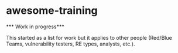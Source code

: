 # awesome-training

*** Work in progress***

This started as a list for work but it applies to other people (Red/Blue Teams, vulnerability testers, RE types, analysts, etc.).
